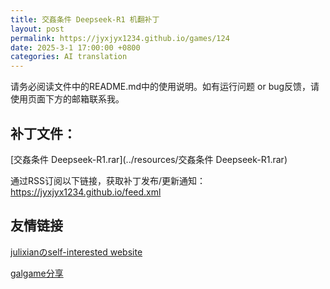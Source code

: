 ```yaml
---
title: 交姦条件 Deepseek-R1 机翻补丁
layout: post
permalink: https://jyxjyx1234.github.io/games/124
date: 2025-3-1 17:00:00 +0800
categories: AI translation
---
```



请务必阅读文件中的README.md中的使用说明。如有运行问题 or bug反馈，请使用页面下方的邮箱联系我。



## 补丁文件：

[交姦条件 Deepseek-R1.rar](../resources/交姦条件 Deepseek-R1.rar)

 

通过RSS订阅以下链接，获取补丁发布/更新通知：https://jyxjyx1234.github.io/feed.xml

## 友情链接

[julixianのself-interested website](https://julixian-siw.worldsystem.top/) 

[galgame分享](https://t.me/galgpt)